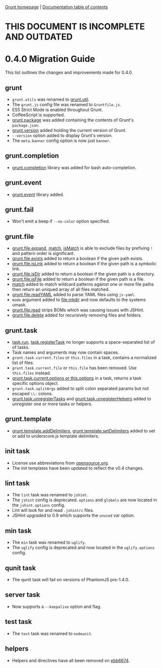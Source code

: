 [Grunt homepage](http://gruntjs.com/) | [Documentation table of contents](toc.md)

# THIS DOCUMENT IS INCOMPLETE AND OUTDATED

# 0.4.0 Migration Guide
This list outlines the changes and improvements made for 0.4.0.

## grunt

* `grunt.utils` was renamed to [grunt.util](api_util.md).
* The `grunt.js` config file was renamed to `Gruntfile.js`.
* ES5 Strict Mode is enabled throughout Grunt.
* CoffeeScript is supported.
* [grunt.package](api.md#gruntpackage) was added containing the contents of Grunt's `package.json`.
* [grunt.version](api.md#gruntversion) added holding the current version of Grunt.
* `--version` option added to display Grunt's version.
* The `meta.banner` config option is now just `banner`.

## grunt.completion

* [grunt.completion](faq.md#how-do-i-enable-shell-tab-auto-completion) library was added for bash auto-completion.

## grunt.event

* [grunt.event](api_event.md) library added.

## grunt.fail

* Won't emit a beep if `--no-color` option specified.

## grunt.file

* [grunt.file.expand](api_file.md#gruntfileexpand), [match](api_file.md#gruntfilematch), [isMatch](api_file.md#gruntfileismatch) is able to exclude files by prefixing `!` and pattern order is significant.
* [grunt.file.exists](api_file.md#gruntfileexists) added to return a boolean if the given path exists.
* [grunt.file.isLink](api_file.md#gruntfileislink) added to return a boolean if the given path is a symbolic link.
* [grunt.file.isDir](api_file.md#gruntfileisdir) added to return a boolean if the given path is a directory.
* [grunt.file.isFile](api_file.md#gruntfileisfile) added to return a boolean if the given path is a file.
* [match](api_file.md#gruntfilematch) added to match wildcard patterns against one or more file paths then return an uniqued array of all files matched.
* [grunt.file.readYAML](api_file.md#gruntfilereadyaml) added to parse YAML files using `js-yaml`.
* `mode` argument added to [file.mkdir](api_file.md#gruntfilemkdir) and now defaults to the systems umask.
* [grunt.file.read](api_file.md#gruntfileread) strips BOMs which was causing issues with JSHint.
* [grunt.file.delete](api_file.md#gruntfiledelete) added for recursively removing files and folders.

## grunt.task

* [task.run](api_task.md#grunttaskrun), [task.registerTask](api_task.md#grunttaskregistertask-%E2%98%83) no longer supports a space-separated list of of tasks.
* Task names and arguments may now contain spaces.
* `grunt.task.current.files` or `this.files` in a task, contains a normalized list of files.
* `grunt.task.current.file` or `this.file` has been removed. Use `this.files` instead.
* [grunt.task.current.options or this.options](api_task.md#thisoptions--grunttaskcurrentoptions) in a task, returns a task specific options object.
* `grunt.task.splitArgs` added to split colon separated params but not escaped `\\:` colons.
* [grunt.task.unregisterTasks](api_task.md#grunttaskunregistertasks-%E2%98%83) and [grunt.task.unregisterHelpers](api_task.md#grunttaskunregisterhelpers-%E2%98%83) added to unregister one or more tasks or helpers.

## grunt.template

* [grunt.template.addDelimiters](api_template.md#grunttemplateadddelimiters), [grunt.template.setDelimiters](api_template.md#grunttemplatesetdelimiters) added to set or add to underscore.js template delimiters.

## init task

* License use abbreviations from [opensource.org](http://www.opensource.org/licenses/alphabetical).
* The init templates have been updated to reflect the v0.4 changes.

## lint task

* The `lint` task was renamed to `jshint`.
* The `jshint` config is deprecated. `options` and `globals` are now located in the `jshint.options` config.
* Lint will look for and read `.jshintrc` files.
* JSHint upgraded to 0.9 which supports the `unused` var option.

## min task

* The `min` task was renamed to `uglify`.
* The `uglify` config is deprecated and now located in the `uglify.options` config.

## qunit task

* The qunit task will fail on versions of PhantomJS pre-1.4.0.

## server task

* Now supports a `--keepalive` option and flag.

## test task

* The `test` task was renamed to `nodeunit`.

## helpers

* Helpers and directives have all been removed on [ebb6674](https://github.com/cowboy/grunt/commit/ebb6674b498ccd42f9bd4c6bf539b0b163498217).
